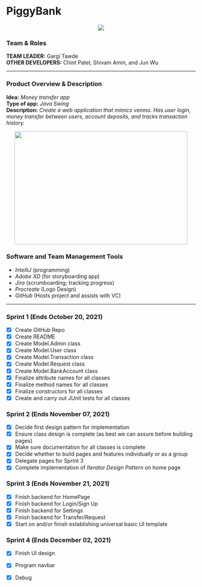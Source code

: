 # PiggyBank
<p align="center">
  <img src="https://user-images.githubusercontent.com/40704006/137033360-70d98b36-9e82-4df6-bf54-1e866213255e.png">
</p>

### Team & Roles
**TEAM LEADER:** Gargi Tawde  
**OTHER DEVELOPERS:** Chint Patel, Shivam Amin, and Jun Wu

---
### Product Overview & Description 
**Idea:** *Money transfer app*  
**Type of app:** *Java Swing*  
**Description:** *Create a web application that mimics venmo. Has user login, money transfer between users, account deposits, and tracks transaction history.*  
<p align="center">
  <img width="460" height="300" src="https://user-images.githubusercontent.com/40704006/137034001-bb740f9e-ea5a-4bc6-b16e-0f1d14c4aba2.gif">
</p>  

### Software and Team Management Tools
- *IntelliJ* (programming)
- *Adobe XD* (for storyboarding app)
- *Jira* (scrumboarding; tracking progress)
- *Procreate* (Logo Design)
- *GitHub* (Hosts project and assists with VC)
---

### Sprint 1 (Ends October 20, 2021)  
- [x] Create GitHub Repo  
- [x] Create README  
- [x] Create Model.Admin class  
- [x] Create Model.User class  
- [x] Create Model.Transaction class  
- [x] Create Model.Request class  
- [x] Create Model.BankAccount class  
- [x] Finalize attribute names for all classes  
- [x] Finalize method names for all classes  
- [x] Finalize constructors for all classes
- [x] Create and carry out JUnit tests for all classes
### Sprint 2 (Ends November 07, 2021)  
- [x] Decide first design pattern for implementation
- [x] Ensure class design is complete (as best we can assure before building pages)
- [x] Make sure documentation for all classes is complete
- [x] Decide whether to build pages and features individually or as a group
- [x] Delegate pages for Sprint 3
- [x] Complete implementation of *Iterator Design Pattern* on home page
### Sprint 3 (Ends November 21, 2021)  
- [x] Finish backend for HomePage
- [x] Finish backend for Login/Sign Up
- [x] Finish backend for Settings
- [x] Finish backend for Transfer/Request
- [x] Start on and/or finish establishing universal basic UI template
### Sprint 4 (Ends December 02, 2021)  
- [x] Finish UI design
- [x] Program navbar
- [x] Debug

